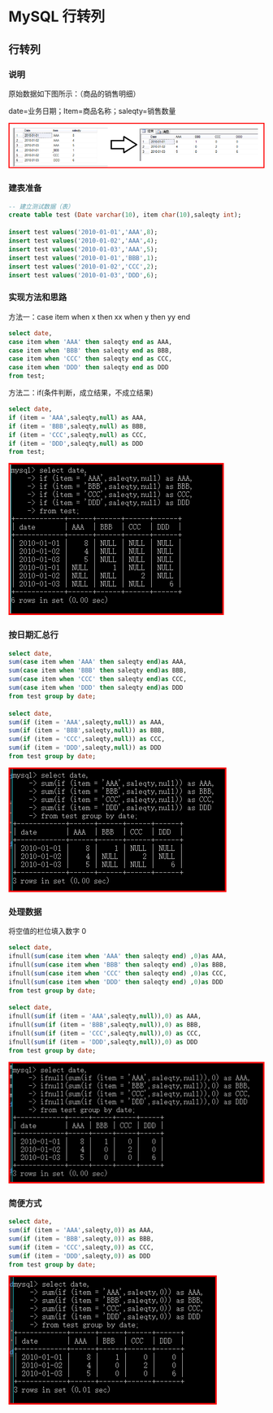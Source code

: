# MySQL 行转列

## 行转列

### 说明

原始数据如下图所示：（商品的销售明细）

date=业务日期；Item=商品名称；saleqty=销售数量

![row2column.png](pic/row2column.png)

### 建表准备

``` sql
-- 建立测试数据（表）
create table test (Date varchar(10), item char(10),saleqty int);

insert test values('2010-01-01','AAA',8);
insert test values('2010-01-02','AAA',4);
insert test values('2010-01-03','AAA',5);
insert test values('2010-01-01','BBB',1);
insert test values('2010-01-02','CCC',2);
insert test values('2010-01-03','DDD',6);
```

### 实现方法和思路

方法一：case item when x then xx when y then yy end  

``` sql
select date,
case item when 'AAA' then saleqty end as AAA,
case item when 'BBB' then saleqty end as BBB,
case item when 'CCC' then saleqty end as CCC,
case item when 'DDD' then saleqty end as DDD
from test;
```

方法二：if(条件判断，成立结果，不成立结果)

``` sql
select date,
if (item = 'AAA',saleqty,null) as AAA,
if (item = 'BBB',saleqty,null) as BBB,
if (item = 'CCC',saleqty,null) as CCC,
if (item = 'DDD',saleqty,null) as DDD
from test;
```

![result_row2column1.png](pic/result_row2column1.png)

### 按日期汇总行

``` sql
select date,
sum(case item when 'AAA' then saleqty end)as AAA,
sum(case item when 'BBB' then saleqty end)as BBB,
sum(case item when 'CCC' then saleqty end)as CCC,
sum(case item when 'DDD' then saleqty end)as DDD
from test group by date;

select date,
sum(if (item = 'AAA',saleqty,null)) as AAA,
sum(if (item = 'BBB',saleqty,null)) as BBB,
sum(if (item = 'CCC',saleqty,null)) as CCC,
sum(if (item = 'DDD',saleqty,null)) as DDD
from test group by date;
```

![result_row2column2.png](pic/result_row2column2.png)

### 处理数据

将空值的栏位填入数字 0

``` sql
select date,
ifnull(sum(case item when 'AAA' then saleqty end) ,0)as AAA,
ifnull(sum(case item when 'BBB' then saleqty end) ,0)as BBB,
ifnull(sum(case item when 'CCC' then saleqty end) ,0)as CCC,
ifnull(sum(case item when 'DDD' then saleqty end) ,0)as DDD
from test group by date;

select date,
ifnull(sum(if (item = 'AAA',saleqty,null)),0) as AAA,
ifnull(sum(if (item = 'BBB',saleqty,null)),0) as BBB,
ifnull(sum(if (item = 'CCC',saleqty,null)),0) as CCC,
ifnull(sum(if (item = 'DDD',saleqty,null)),0) as DDD
from test group by date;
```

![result_row2column3.png](pic/result_row2column3.png)

### 简便方式

``` sql
select date,
sum(if (item = 'AAA',saleqty,0)) as AAA,
sum(if (item = 'BBB',saleqty,0)) as BBB,
sum(if (item = 'CCC',saleqty,0)) as CCC,
sum(if (item = 'DDD',saleqty,0)) as DDD
from test group by date;
```

![result_row2column4.png](pic/result_row2column4.png)
